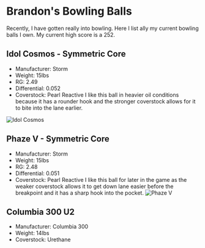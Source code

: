 # Brandon's Bowling Balls
Recently, I have gotten really into bowling. Here I list ally my current bowling balls I own. My current high score is a 252.

## Idol Cosmos - Symmetric Core
- Manufacturer: Storm
- Weight: 15lbs
- RG: 2.49
- Differential: 0.052
- Coverstock: Pearl Reactive
I like this ball in heavier oil conditions because it has a rounder hook and the stronger coverstock allows for it to bite into the lane earlier.

![Idol Cosmos](https://www.stormbowling.com/medias/IDOL%20COSMOS_00000.png)

## Phaze V - Symmetric Core
- Manufacturer: Storm
- Weight: 15lbs
- RG: 2.48
- Differential: 0.051
- Coverstock: Pearl Reactive
I like this ball for later in the game as the weaker coverstock allows it to get down lane easier before the breakpoint and it has a sharp hook into the pocket.
![Phaze V](https://www.stormbowling.com/medias/PHAZE%20V_00029.png)

## Columbia 300 U2
- Manufacturer: Columbia 300
- Weight: 14lbs
- Coverstock: Urethane


